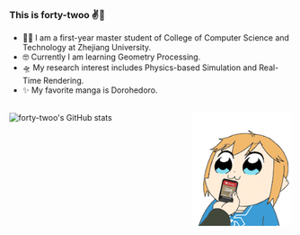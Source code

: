 ### This is forty-twoo ✌️🐯
  
- 🕵️‍♀️ I am a first-year master student of College of Computer Science and Technology at Zhejiang University. 
- 🤓 Currently I am learning Geometry Processing.
- 🛸 My research interest includes Physics-based Simulation and Real-Time Rendering.
- ✨ My favorite manga is Dorohedoro.
<br/><br/>

![forty-twoo's GitHub stats](https://github-readme-stats.vercel.app/api?username=forty-twoo&show_icons=true)
  <img align="right" src="https://github.com/forty-twoo/forty-twoo/blob/main/pic.GIF" width="180px">

